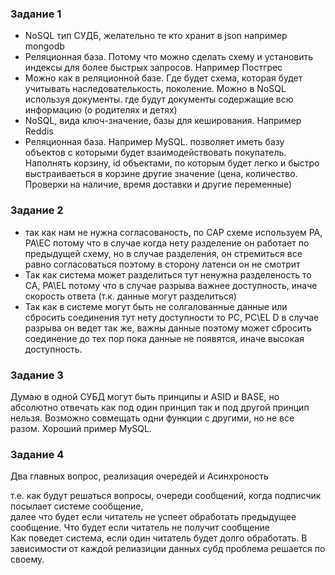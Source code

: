 ### Задание 1

- NoSQL тип СУДБ, желательно те кто хранит в json например mongodb
- Реляционная база. Потому что можно сделать схему и установить индексы для более быстрых запросов. Например Постгрес
- Можно как в реляционной базе. Где будет схема, которая будет учитывать наследователькость, поколение. Можно в NoSQL используя документы. где будут документы содержащие всю информацию (о родителях и детях)
- NoSQL, вида ключ-значение, базы для кеширования. Например Reddis 
- Реляционная база. Например MySQL. позволяет иметь базу объектов с которыми будет взаимодействовать покупатель. Наполнять корзину, id объектами, по которым будет легко и быстро выстраиваеться в корзине другие значение (цена, количество. Проверки на наличие, время доставки и другие переменные)

### Задание 2


- так как нам не нужна согласованость, по CAP схеме используем PA, PA\EC потому что  в случае когда нету разделение он работает по предыдущей схему, но в случае разделения, он стремиться все равно согласоваться поэтому в сторону латенси он не смотрит
- Так как система может разделиться тут ненужна разделеность то CA, PA\EL потому что в случае разрыва важнее доступность, иначе скорость ответа (т.к. данные могут разделиться)
- Так как в системе могут быть не солгалованные данные или сбросить соединения тут нету доступности то PC, PC\EL D в случае разрыва он ведет так же, важны данные поэтому может сбросить соединение до  тех пор пока данные не появятся, иначе высокая доступность.


### Задание 3

Думаю в одной СУБД могут быть принципы и ASID и BASE, но абсолютно отвечать как под один принцип так и под другой принцип нельзя. Возможно совмещать одни функции с другими, но не все разом. Хороший пример MySQL. 

### Задание 4

Два главных вопрос, реализация очередей и Асинхроность

т.е. как будут решаться вопросы, очереди сообщений, когда подписчик посылает системе сообщение,  
далее что будет если читатель не успеет обработать предыдущее сообщение. Что будет если читатель не получит сообщение  
Как поведет система, если один читатель будет долго обработать. В зависимости от каждой релиазиции данных субд проблема решается по своему. 